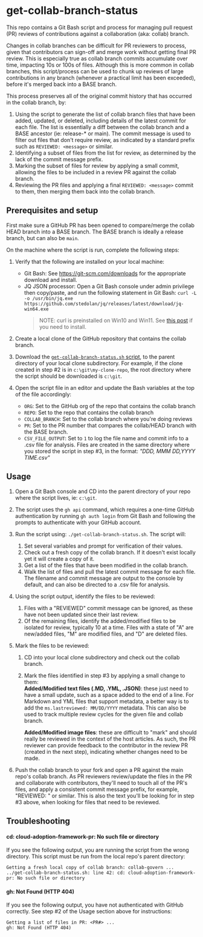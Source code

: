 # get-collab-branch-status

This repo contains a Git Bash script and process for managing pull request (PR) reviews of contributions against a collaboration (aka: collab) branch.

Changes in collab branches can be difficult for PR reviewers to process, given that contributors can sign-off and merge work without getting final PR review. This is especially true as collab branch commits accumulate over time, impacting 10s or 100s of files. Although this is more common in collab branches, this script/process can be used to chunk up reviews of large contributions in any branch (whenever a practical limit has been exceeded), before it's merged back into a BASE branch. 

This process preserves all of the original commit history that has occurred in the collab branch, by:

1. Using the script to generate the list of collab branch files that have been added, updated, or deleted, including details of the latest commit for each file. The list is essentially a diff between the collab branch and a BASE ancestor (ie: release-* or main). The commit message is used to filter out files that don't require review, as indicated by a standard prefix such as `REVIEWED: <message>` or similar.
2. Identifying a subset of files from the list for review, as determined by the lack of the commit message prefix. 
3. Marking the subset of files for review by applying a small commit, allowing the files to be included in a review PR against the collab branch.
4. Reviewing the PR files and applying a final `REVIEWED: <message>` commit to them, then merging them back into the collab branch.

## Prerequisites and setup

First make sure a GitHub PR has been opened to compare/merge the collab HEAD branch into a BASE branch. The BASE branch is ideally a release branch, but can also be `main`.

On the machine where the script is run, complete the following steps:

1. Verify that the following are installed on your local machine:
   - Git Bash: See https://git-scm.com/downloads for the appropriate download and install.
   - JQ JSON processor: Open a Git Bash console under admin privilege then copy/paste, and run the following statement in Git Bash:
         `curl -L -o /usr/bin/jq.exe https://github.com/stedolan/jq/releases/latest/download/jq-win64.exe`
     > NOTE: curl is preinstalled on Win10 and Win11. See [this post](https://stackoverflow.com/a/16216825) if you need to install.

2. Create a local clone of the GitHub repository that contains the collab branch.

3. Download the [`get-collab-branch-status.sh` script](https://github.com/BryanLa/get-collab-branch-status/blob/main/get-collab-branch-status.sh), to the parent directory of your local clone subdirectory. For example, if the clone created in step #2 is in `c:\git\my-clone-repo`, the root directory where the script should be downloaded is `c:\git`.  

4. Open the script file in an editor and update the Bash variables at the top of the file accordingly:
   - `ORG`: Set to the GitHub org of the repo that contains the collab branch
   - `REPO`: Set to the repo that contains the collab branch
   - `COLLAB_BRANCH`: Set to the collab branch where you're doing reviews
   - `PR`: Set to the PR number that compares the collab/HEAD branch with the BASE branch.
   - `CSV_FILE_OUTPUT`: Set to `1` to log the file name and commit info to a .csv file for analysis. Files are created in the same directory where you stored the script in step #3, in the format: *"DDD, MMM DD,YYYY TIME.csv"*   

## Usage

1. Open a Git Bash console and CD into the parent directory of your repo where the script lives, ie: `c:\git`.  

2. The script uses the `gh api` command, which requires a one-time GitHub authentication by running `gh auth login` from Git Bash and following the prompts to authenticate with your GitHub account.

2. Run the script using: `./get-collab-branch-status.sh`. The script will:  
   1. Set several variables and prompt for verification of their values.
   2. Check out a fresh copy of the collab branch. If it doesn't exist locally yet it will create a copy of it.
   3. Get a list of the files that have been modified in the collab branch.
   4. Walk the list of files and pull the latest commit message for each file. The filename and commit message are output to the console by default, and can also be directed to a .csv file for analysis.

3. Using the script output, identify the files to be reviewed:  
   1. Files with a "REVIEWED" commit message can be ignored, as these have not been updated since their last review.  
   2. Of the remaining files, identify the added/modified files to be isolated for review, typically 10 at a time. Files with a state of "A" are new/added files, "M" are modified files, and "D" are deleted files. 

4. Mark the files to be reviewed:  
   1. CD into your local clone subdirectory and check out the collab branch.  
   2. Mark the files identified in step #3 by applying a small change to them:  
      **Added/Modified text files (.MD, .YML, .JSON)**: these just need to have a small update, such as a space added to the end of a line. For Markdown and YML files that support metadata, a better way is to add the `ms.lastreviewed: MM/DD/YYYY` metadata. This can also be used to track multiple review cycles for the given file and collab branch. 
      
      **Added/Modified image files**: these are difficult to "mark" and should really be reviewed in the context of the host articles. As such, the PR reviewer can provide feedback to the contributor in the review PR (created in the next step), indicating whether changes need to be made.   

5.  Push the collab branch to your fork and open a PR against the main repo's collab branch. As PR reviewers review/update the files in the PR and collaborate with contributors, they'll need to touch all of the PR's files, and apply a consistent commit message prefix, for example, "REVIEWED: <description of updates>" or similar. This is also the text you'll be looking for in step #3 above, when looking for files that need to be reviewed.  

## Troubleshooting

#### cd: cloud-adoption-framework-pr: No such file or directory

If you see the following output, you are running the script from the wrong directory. This script must be run from the local repo's parent directory:   
   ```   
   Getting a fresh local copy of collab branch: collab-govern ...
   ../get-collab-branch-status.sh: line 42: cd: cloud-adoption-framework-pr: No such file or directory
   ```  

#### gh: Not Found (HTTP 404) ####

If you see the following output, you have not authenticated with GitHub correctly. See step #2 of the Usage section above for instructions:
   ```   
   Getting a list of files in PR: <PR#> ...
   gh: Not Found (HTTP 404)
   ```   


